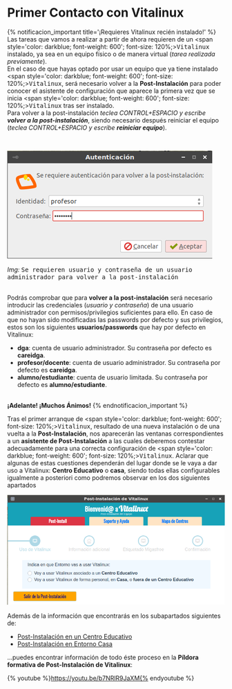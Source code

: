 # Primer Contacto con Vitalinux

{% notificacion_important title='¡Requieres Vitalinux recién instalado!' %}
Las tareas que vamos a realizar a partir de ahora requieren de un <span style='color: darkblue; font-weight: 600'; font-size: 120%;><tt>Vitalinux</tt></span> instalado, ya sea en un equipo físico o de manera virtual (<i>tarea realizada previamente</i>).
<br>
En el caso de que hayas optado por usar un equipo que ya tiene instalado <span style='color: darkblue; font-weight: 600'; font-size: 120%;><tt>Vitalinux</tt></span>, será necesario volver a la <b>Post-Instalación</b> para poder conocer el asistente de configuración que aparece la primera vez que se inicia <span style='color: darkblue; font-weight: 600'; font-size: 120%;><tt>Vitalinux</tt></span> tras ser instalado.<br>
Para volver a la post-instalación <i>teclea CONTROL+ESPACIO y escribe <b>volver a la  post-instalación</b></i>, siendo necesario después reiniciar el equipo (<i>teclea CONTROL+ESPACIO y escribe <b>reiniciar equipo</b></i>).

<br><div class="container">
<img class="coolimage" src="../img/parte3/vx-volver-postinstalacion-credenciales_profesor_dga.png" alt="Imagen no Localizada">
<div class="imagetext_type2"><i>Img:</i> <tt>Se requieren usuario y contraseña de un usuario administrador para volver a la post-instalación</tt></div>
</div><br>

Podrás comprobar que para <b>volver a la post-instalación</b> será necesario introducir las credenciales (<i>usuario y contraseña</i>) de una usuario administrador con permisos/privilegios suficientes para ello.  En caso de que no hayan sido modificadas las passwords por defecto y sus privilegios, estos son los siguientes <b>usuarios/passwords</b> que hay por defecto en Vitalinux:

<ul>
<li><b>dga</b>: cuenta de usuario administrador.  Su contraseña por defecto es <b>careidga</b>.
</li>
<li><b>profesor/docente</b>: cuenta de usuario administrador.  Su contraseña por defecto es <b>careidga</b>.
</li>
<li><b>alumno/estudiante</b>: cuenta de usuario limitada.  Su contraseña por defecto es <b>alumno/estudiante</b>.
</li>
</ul>
<br><b>¡Adelante! ¡Muchos Ánimos!</b>
{% endnotificacion_important %}

Tras el primer arranque de <span style='color: darkblue; font-weight: 600'; font-size: 120%;><tt>Vitalinux</tt></span>, resultado de una nueva instalación o de una vuelta a la <b>Post-Instalación</b>, nos aparecerán las ventanas correspondientes a un **asistente de Post-Instalación** a las cuales deberemos contestar adecuadamente para una correcta configuración de <span style='color: darkblue; font-weight: 600'; font-size: 120%;><tt>Vitalinux</tt></span>.  Aclarar que algunas de estas cuestiones dependerán del lugar donde se le vaya a dar uso a Vitalinux: **Centro Educativo** o **casa**, siendo todas ellas configurables igualmente a posteriori como podremos observar en los dos siguientes apartados

<!-- ![Informaremos desde donde se usará Vitalinux: Centro Educativo o Casa](../img/Post-instalacion-1.2.png) -->
![Informaremos desde donde se usará Vitalinux: Centro Educativo o Casa](../img/vitalinux-2-postinstalacion-dialogo1.png)

Además de la información que encontrarás en los subapartados siguientes de:
- [Post-Instalación en un Centro Educativo](Parte_3-Entorno_de_Escritorio/Parte_3-Asistente_post_instalacion_centro_educativo.md)
- [Post-Instalación en Entorno Casa](Parte_3-Entorno_de_Escritorio/Parte_3-Asistente_post_instalacion_entorno_casa.md)

...puedes encontrar información de todo éste proceso en la  **Píldora formativa de Post-Instalación de Vitalinux**:

{% youtube %}https://youtu.be/b7NRlR9JaXM{% endyoutube %}

